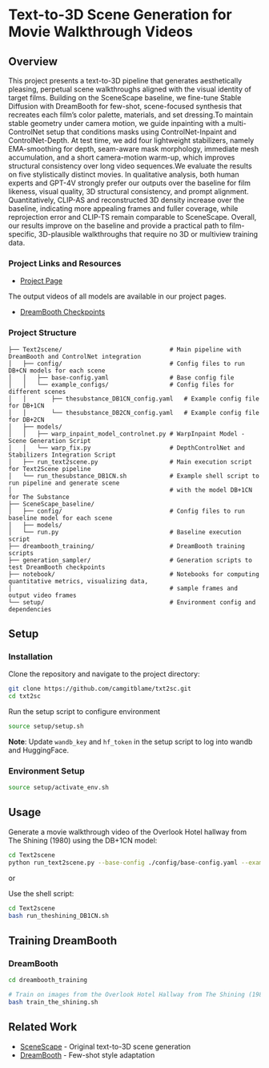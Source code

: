 # Text-to-3D Scene Generation for Movie Walkthrough Videos

## Overview

This project presents a text-to-3D pipeline that generates aesthetically pleasing, perpetual scene walkthroughs aligned with the visual identity of target films. Building on the SceneScape baseline, we fine-tune Stable Diffusion with DreamBooth for few-shot, scene-focused synthesis that recreates each film’s color palette, materials, and set dressing.To maintain stable geometry under camera motion, we guide inpainting with a multi-ControlNet setup that conditions masks using ControlNet-Inpaint and ControlNet-Depth. At test time, we add four lightweight stabilizers, namely EMA-smoothing for depth, seam-aware mask morphology, immediate mesh accumulation, and a short camera-motion warm-up, which improves structural consistency over long video sequences.We evaluate the results on five stylistically distinct movies. In qualitative analysis, both human experts and GPT-4V strongly prefer our outputs over the baseline for film likeness, visual quality, 3D structural consistency, and prompt alignment. Quantitatively, CLIP-AS and reconstructed 3D density increase over the baseline, indicating more appealing frames and fuller coverage, while reprojection error and CLIP-TS remain comparable to SceneScape. Overall, our results improve on the baseline and provide a practical path to film-specific, 3D-plausible walkthroughs that require no 3D or multiview training data.

### Project Links and Resources

- [Project Page](https://text2scene.vercel.app/) 

The output videos of all models are available in our project pages. 

- [DreamBooth Checkpoints](https://huggingface.co/camgitblame) 


### Project Structure

```
├── Text2scene/                              # Main pipeline with DreamBooth and ControlNet integration
│   ├── config/                              # Config files to run DB+CN models for each scene
│   │   ├── base-config.yaml                 # Base config file
│   │   └── example_configs/                 # Config files for different scenes
│   │       ├── thesubstance_DB1CN_config.yaml   # Example config file for DB+1CN 
│   │       └── thesubstance_DB2CN_config.yaml   # Example config file for DB+2CN
│   ├── models/                              
│   │   ├── warp_inpaint_model_controlnet.py # WarpInpaint Model - Scene Generation Script
│   │   └── warp_fix.py                      # DepthControlNet and Stabilizers Integration Script       
│   ├── run_text2scene.py                    # Main execution script for Text2Scene pipeline
│   └── run_thesubstance_DB1CN.sh            # Example shell script to run pipeline and generate scene 
│                                            # with the model DB+1CN for The Substance
├── SceneScape_baseline/                     
│   ├── config/                              # Config files to run baseline model for each scene
│   ├── models/                              
│   └── run.py                               # Baseline execution script
├── dreambooth_training/                     # DreamBooth training scripts 
├── generation_sampler/                      # Generation scripts to test DreamBooth checkpoints
├── notebook/                                # Notebooks for computing quantitative metrics, visualizing data, 
│                                            # sample frames and output video frames 
└── setup/                                   # Environment config and dependencies
```



## Setup

### Installation

Clone the repository and navigate to the project directory:

```bash
git clone https://github.com/camgitblame/txt2sc.git
cd txt2sc
```

Run the setup script to configure environment

```bash
source setup/setup.sh
```

**Note**: Update `wandb_key` and `hf_token` in the setup script to log into wandb and HuggingFace.

### Environment Setup

```bash
source setup/activate_env.sh
```

## Usage

Generate a movie walkthrough video of the Overlook Hotel hallway from The Shining (1980) using the DB+1CN model:

```bash
cd Text2scene
python run_text2scene.py --base-config ./config/base-config.yaml --example_config ./config/example_configs/theshining_DB1CN_config.yaml
```
or 

Use the shell script:
```bash
cd Text2scene
bash run_theshining_DB1CN.sh
```


## Training DreamBooth

### DreamBooth 

```bash
cd dreambooth_training

# Train on images from the Overlook Hotel Hallway from The Shining (1980)
bash train_the_shining.sh
```



## Related Work

- [SceneScape](https://arxiv.org/abs/2302.01133) - Original text-to-3D scene generation
- [DreamBooth](https://arxiv.org/abs/2208.12242) - Few-shot style adaptation


